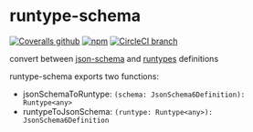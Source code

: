 # runtype-schema

[![Coveralls github](https://img.shields.io/coveralls/github/amonks/runtype-schema.svg?style=flat-square)](https://coveralls.io/github/amonks/runtype-schema)
[![npm](https://img.shields.io/npm/v/runtype-schema.svg?style=flat-square)](https://npmjs.com/package/runtype-schema)
[![CircleCI branch](https://img.shields.io/circleci/project/github/amonks/runtype-schema/master.svg?style=flat-square)](https://circleci.com/gh/amonks/runtype-schema)

convert between [json-schema](https://json-schema.org) and [runtypes](https://github.com/pelotom/runtypes) definitions

runtype-schema exports two functions:

- jsonSchemaToRuntype: `(schema: JsonSchema6Definition): Runtype<any>`
- runtypeToJsonSchema: `(runtype: Runtype<any>): JsonSchema6Definition`

